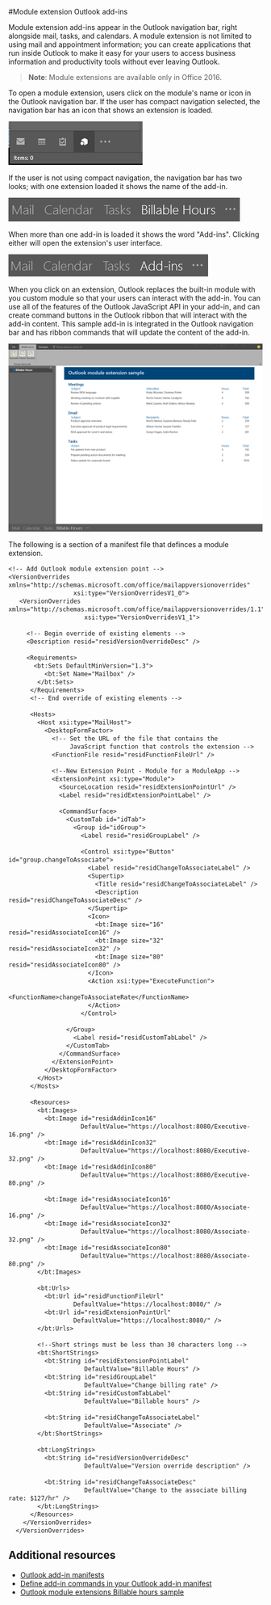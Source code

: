 #Module extension Outlook add-ins

Module extension add-ins appear in the Outlook navigation bar, right alongside mail, tasks,
and calendars. A module extension is not limited to using mail and appointment information;
you can create applications that run inside Outlook to make it easy for your users
to access business information and productivity tools without ever leaving Outlook.

> **Note**: Module extensions are available only in Office 2016.

To open a module extension, users click on the module's name or icon in the Outlook 
navigation bar. If the user has compact navigation selected, the navigation bar has an
icon that shows an extension is loaded.

![Shows the compact navigation bar when a module extension is loaded in Outlook.](../../images/outlook-module-navigationbar-compact.png)

If the user is not using compact navigation, the navigation bar has two looks; with one
extension loaded it shows the name of the add-in.

![Shows the expanded navigation bar when one module extension is loaded in Outlook.](../../images/outlook-module-navigationbar-one.png)

When more than one add-in is loaded it shows the word "Add-ins". Clicking either will 
open the extension's user interface.

![Shows the expanded navigation bar when more than on module extension is loaded in Outlook.](../../images/outlook-module-navigationbar-more.png)

When you click on an extension, Outlook replaces the built-in module with you custom module
so that your users can interact with the add-in. You can use all of the features of the 
Outlook JavaScript API in your add-in, and can create command buttons in the Outlook ribbon
that will interact with the add-in content. This sample add-in is integrated in the Outlook
navigation bar and has ribbon commands that will update the content of the add-in.

![Shows the user interface of a module extension](../../images/outlook-module-extension.png)

The following is a section of a manifest file that definces a module extension.

    <!-- Add Outlook module extension point -->
    <VersionOverrides xmlns="http://schemas.microsoft.com/office/mailappversionoverrides"
                      xsi:type="VersionOverridesV1_0">
       <VersionOverrides xmlns="http://schemas.microsoft.com/office/mailappversionoverrides/1.1"
                         xsi:type="VersionOverridesV1_1">

         <!-- Begin override of existing elements -->
         <Description resid="residVersionOverrideDesc" />
    
         <Requirements>
           <bt:Sets DefaultMinVersion="1.3">
              <bt:Set Name="Mailbox" />
            </bt:Sets>
          </Requirements>
          <!-- End override of existing elements -->

          <Hosts>
            <Host xsi:type="MailHost">
              <DesktopFormFactor>
                <!-- Set the URL of the file that contains the
                     JavaScript function that controls the extension -->
                <FunctionFile resid="residFunctionFileUrl" />
    
                <!--New Extension Point - Module for a ModuleApp -->
                <ExtensionPoint xsi:type="Module">
                  <SourceLocation resid="residExtensionPointUrl" />
                  <Label resid="residExtensionPointLabel" />
    
                  <CommandSurface>
                    <CustomTab id="idTab">
                      <Group id="idGroup">
                        <Label resid="residGroupLabel" />
    
                        <Control xsi:type="Button" id="group.changeToAssociate">
                          <Label resid="residChangeToAssociateLabel" />
                          <Supertip>
                            <Title resid="residChangeToAssociateLabel" />
                            <Description resid="residChangeToAssociateDesc" />
                          </Supertip>
                          <Icon>
                            <bt:Image size="16" resid="residAssociateIcon16" />
                            <bt:Image size="32" resid="residAssociateIcon32" />
                            <bt:Image size="80" resid="residAssociateIcon80" />
                          </Icon>
                          <Action xsi:type="ExecuteFunction">
                            <FunctionName>changeToAssociateRate</FunctionName>
                          </Action>
                        </Control>
                        
                    </Group>
                      <Label resid="residCustomTabLabel" />
                    </CustomTab>
                  </CommandSurface>
                </ExtensionPoint>
              </DesktopFormFactor>
            </Host>
          </Hosts>
    
          <Resources>
            <bt:Images>
              <bt:Image id="residAddinIcon16" 
                        DefaultValue="https://localhost:8080/Executive-16.png" />
              <bt:Image id="residAddinIcon32" 
                        DefaultValue="https://localhost:8080/Executive-32.png" />
              <bt:Image id="residAddinIcon80" 
                        DefaultValue="https://localhost:8080/Executive-80.png" />
            
              <bt:Image id="residAssociateIcon16" 
                        DefaultValue="https://localhost:8080/Associate-16.png" />
              <bt:Image id="residAssociateIcon32" 
                        DefaultValue="https://localhost:8080/Associate-32.png" />
              <bt:Image id="residAssociateIcon80" 
                        DefaultValue="https://localhost:8080/Associate-80.png" />
            </bt:Images>
    
            <bt:Urls>
              <bt:Url id="residFunctionFileUrl" 
                      DefaultValue="https://localhost:8080/" />
              <bt:Url id="residExtensionPointUrl" 
                      DefaultValue="https://localhost:8080/" />
            </bt:Urls>
    
            <!--Short strings must be less than 30 characters long -->
            <bt:ShortStrings>
              <bt:String id="residExtensionPointLabel" 
                         DefaultValue="Billable Hours" />
              <bt:String id="residGroupLabel" 
                         DefaultValue="Change billing rate" />
              <bt:String id="residCustomTabLabel" 
                         DefaultValue="Billable hours" />
    
              <bt:String id="residChangeToAssociateLabel" 
                         DefaultValue="Associate" />
            </bt:ShortStrings>
    
            <bt:LongStrings>
              <bt:String id="residVersionOverrideDesc" 
                         DefaultValue="Version override description" />
    
              <bt:String id="residChangeToAssociateDesc" 
                         DefaultValue="Change to the associate billing rate: $127/hr" />
            </bt:LongStrings>
          </Resources>
        </VersionOverrides>
      </VersionOverrides>

## Additional resources

* [Outlook add-in manifests](https://msdn.microsoft.com/en-us/library/office/dn642483.aspx)
* [Define add-in commands in your Outlook add-in manifest](https://msdn.microsoft.com/en-us/library/office/mt267547.aspx)
* [Outlook module extensions Billable hours sample](https://github.com/OfficeDev/Outlook-Add-in-JavaScript-ModuleExtension)
